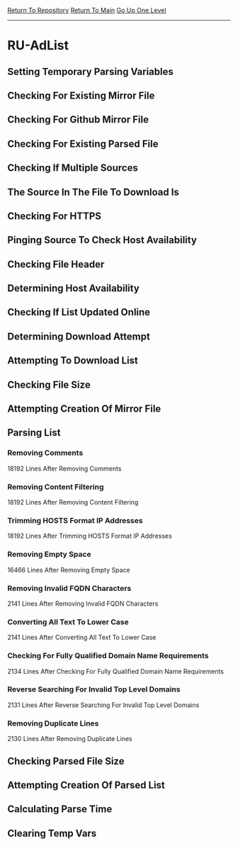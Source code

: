 [Return To Repository](https://github.com/deathbybandaid/piholeparser/)
[Return To Main](https://github.com/deathbybandaid/piholeparser/blob/master/RecentRunLogs/Mainlog.md)
[Go Up One Level](https://github.com/deathbybandaid/piholeparser/blob/master/RecentRunLogs/TopLevelScripts/30-Processing-Blacklists.md)
____________________________________
# RU-AdList
## Setting Temporary Parsing Variables
## Checking For Existing Mirror File
## Checking For Github Mirror File
## Checking For Existing Parsed File
## Checking If Multiple Sources
## The Source In The File To Download Is
## Checking For HTTPS
## Pinging Source To Check Host Availability
## Checking File Header
## Determining Host Availability
## Checking If List Updated Online
## Determining Download Attempt
## Attempting To Download List
## Checking File Size
## Attempting Creation Of Mirror File
## Parsing List
### Removing Comments
18192 Lines After Removing Comments
### Removing Content Filtering
18192 Lines After Removing Content Filtering
### Trimming HOSTS Format IP Addresses
18192 Lines After Trimming HOSTS Format IP Addresses
### Removing Empty Space
16466 Lines After Removing Empty Space
### Removing Invalid FQDN Characters
2141 Lines After Removing Invalid FQDN Characters
### Converting All Text To Lower Case
2141 Lines After Converting All Text To Lower Case
### Checking For Fully Qualified Domain Name Requirements
2134 Lines After Checking For Fully Qualified Domain Name Requirements
### Reverse Searching For Invalid Top Level Domains
2131 Lines After Reverse Searching For Invalid Top Level Domains
### Removing Duplicate Lines
2130 Lines After Removing Duplicate Lines
## Checking Parsed File Size
## Attempting Creation Of Parsed List
## Calculating Parse Time
## Clearing Temp Vars
